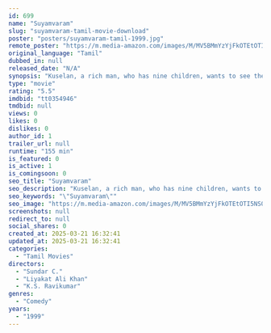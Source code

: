 ```yaml
---
id: 699
name: "Suyamvaram"
slug: "suyamvaram-tamil-movie-download"
poster: "posters/suyamvaram-tamil-1999.jpg"
remote_poster: "https://m.media-amazon.com/images/M/MV5BMmYzYjFkOTEtOTI5NS00MDU5LWJmZmUtNThjYTlkYTg3NjZmXkEyXkFqcGc@._V1_SX300.jpg"
original_language: "Tamil"
dubbed_in: null
released_date: "N/A"
synopsis: "Kuselan, a rich man, who has nine children, wants to see them married before his death. Hence, he announces large-scale interviews with the dowry of one crore for the chosen suitors."
type: "movie"
rating: "5.5"
imdbid: "tt0354946"
tmdbid: null
views: 0
likes: 0
dislikes: 0
author_id: 1
trailer_url: null
runtime: "155 min"
is_featured: 0
is_active: 1
is_comingsoon: 0
seo_title: "Suyamvaram"
seo_description: "Kuselan, a rich man, who has nine children, wants to see them married before his death. Hence, he announces large-scale interviews with the dowry of one crore for the chosen suitors."
seo_keywords: "\"Suyamvaram\""
seo_image: "https://m.media-amazon.com/images/M/MV5BMmYzYjFkOTEtOTI5NS00MDU5LWJmZmUtNThjYTlkYTg3NjZmXkEyXkFqcGc@._V1_SX300.jpg"
screenshots: null
redirect_to: null
social_shares: 0
created_at: 2025-03-21 16:32:41
updated_at: 2025-03-21 16:32:41
categories:
  - "Tamil Movies"
directors:
  - "Sundar C."
  - "Liyakat Ali Khan"
  - "K.S. Ravikumar"
genres:
  - "Comedy"
years:
  - "1999"
---
```

